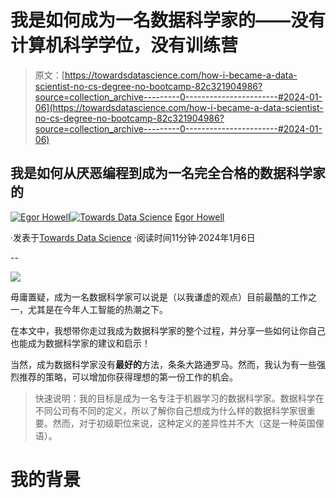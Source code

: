 # 我是如何成为一名数据科学家的——没有计算机科学学位，没有训练营

> 原文：[https://towardsdatascience.com/how-i-became-a-data-scientist-no-cs-degree-no-bootcamp-82c321904986?source=collection_archive---------0-----------------------#2024-01-06](https://towardsdatascience.com/how-i-became-a-data-scientist-no-cs-degree-no-bootcamp-82c321904986?source=collection_archive---------0-----------------------#2024-01-06)

## 我是如何从厌恶编程到成为一名完全合格的数据科学家的

[](https://medium.com/@egorhowell?source=post_page---byline--82c321904986--------------------------------)[![Egor Howell](../Images/1f796e828f1625440467d01dcc3e40cd.png)](https://medium.com/@egorhowell?source=post_page---byline--82c321904986--------------------------------)[](https://towardsdatascience.com/?source=post_page---byline--82c321904986--------------------------------)[![Towards Data Science](../Images/a6ff2676ffcc0c7aad8aaf1d79379785.png)](https://towardsdatascience.com/?source=post_page---byline--82c321904986--------------------------------) [Egor Howell](https://medium.com/@egorhowell?source=post_page---byline--82c321904986--------------------------------)

·发表于[Towards Data Science](https://towardsdatascience.com/?source=post_page---byline--82c321904986--------------------------------) ·阅读时间11分钟·2024年1月6日

--

![](../Images/794a3af7a391f6cf390773762812bf64.png)

毋庸置疑，成为一名数据科学家可以说是（以我谦虚的观点）目前最酷的工作之一，尤其是在今年人工智能的热潮之下。

在本文中，我想带你走过我成为数据科学家的整个过程，并分享一些如何让你自己也能成为数据科学家的建议和启示！

当然，成为数据科学家没有**最好的**方法，条条大路通罗马。然而，我认为有一些强烈推荐的策略，可以增加你获得理想的第一份工作的机会。

> 快速说明：我的目标是成为一名专注于机器学习的数据科学家。数据科学在不同公司有不同的定义，所以了解你自己想成为什么样的数据科学家很重要。然而，对于初级职位来说，这种定义的差异性并不大（这是一种英国俚语）。

# 我的背景
